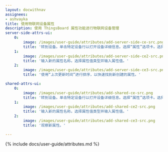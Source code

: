 ```yaml
---
layout: docwithnav
assignees:
- ashvayka
title: 使用物联网设备属性
description: 使用 ThingsBoard 属性功能进行物联网设备管理
server-side-attrs-ui:
    0:
        image: /images/user-guide/attributes/add-server-side-ce-src.png
        title: '转到设备。单击特定设备行以打开设备详细信息。选择“属性”选项卡。选择“服务器属性”范围。单击“+”图标。'
    1:
        image: /images/user-guide/attributes/add-server-side-ce2-src.png
        title: '输入新的属性名称。选择属性值类型并输入属性值。'
    2:
        image: /images/user-guide/attributes/add-server-side-ce3-src.png
        title: '使用“上次更新时间”进行排序，以快速找到新创建的属性。'

shared-attrs-ui:
    0:
        image: /images/user-guide/attributes/add-shared-ce-src.png
        title: '转到设备。单击特定设备行以打开设备详细信息。选择“属性”选项卡。选择“共享属性”范围。单击“+”图标。'
    1:
        image: /images/user-guide/attributes/add-shared-ce2-src.png
        title: '输入新的属性名称。选择属性值类型并输入属性值。'
    2:
        image: /images/user-guide/attributes/add-shared-ce3-src.png
        title: '观察新属性。'

---
```


{% include docs/user-guide/attributes.md %}